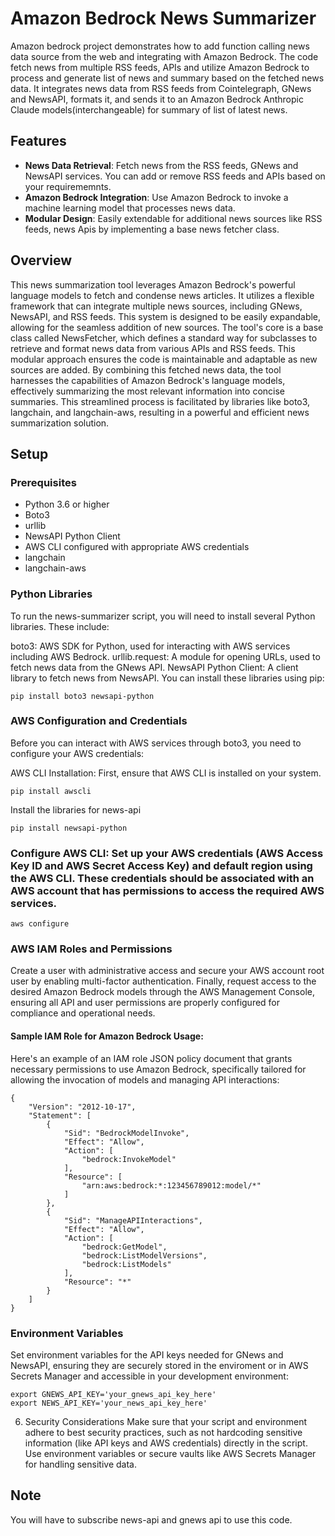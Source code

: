# Amazon Bedrock News Summarizer

Amazon bedrock project demonstrates how to add function calling news data source from the web and integrating with Amazon Bedrock. The code fetch news from multiple RSS feeds, APIs and utilize Amazon Bedrock to process and generate list of news and summary based on the fetched news data. It integrates news data from RSS feeds from Cointelegraph, GNews and NewsAPI, formats it, and sends it to an Amazon Bedrock Anthropic Claude models(interchangeable) for summary of list of latest  news.

## Features

- **News Data Retrieval**: Fetch news from the RSS feeds, GNews and NewsAPI services. You can add or remove RSS feeds and APIs based on your requirememnts.
- **Amazon Bedrock Integration**: Use Amazon Bedrock to invoke a machine learning model that processes news data.
- **Modular Design**: Easily extendable for additional news sources like RSS feeds, news Apis by implementing a base news fetcher class.

## Overview

This news summarization tool leverages Amazon Bedrock's powerful language models to fetch and condense news articles. It utilizes a flexible framework that can integrate multiple news sources, including GNews, NewsAPI, and RSS feeds. This system is designed to be easily expandable, allowing for the seamless addition of new sources.
The tool's core is a base class called NewsFetcher, which defines a standard way for subclasses to retrieve and format news data from various APIs and RSS feeds.  This modular approach ensures the code is maintainable and adaptable as new sources are added.
By combining this fetched news data, the tool harnesses the capabilities of Amazon Bedrock's language models, effectively summarizing the most relevant information into concise summaries. This streamlined process is facilitated by libraries like boto3, langchain, and langchain-aws, resulting in a powerful and efficient news summarization solution.


## Setup

### Prerequisites

- Python 3.6 or higher
- Boto3
- urllib
- NewsAPI Python Client
- AWS CLI configured with appropriate AWS credentials
- langchain
- langchain-aws

### Python Libraries
To run the news-summarizer script, you will need to install several Python libraries. These include:

boto3: AWS SDK for Python, used for interacting with AWS services including AWS Bedrock.
urllib.request: A module for opening URLs, used to fetch news data from the GNews API.
NewsAPI Python Client: A client library to fetch news from NewsAPI.
You can install these libraries using pip:

```
pip install boto3 newsapi-python
```
### AWS Configuration and Credentials
Before you can interact with AWS services through boto3, you need to configure your AWS credentials:

AWS CLI Installation: First, ensure that AWS CLI is installed on your system.

```
pip install awscli
```
 Install the libraries for news-api
```
pip install newsapi-python
```
### Configure AWS CLI: Set up your AWS credentials (AWS Access Key ID and AWS Secret Access Key) and default region using the AWS CLI. These credentials should be associated with an AWS account that has permissions to access the required AWS services.

```
aws configure
```

### AWS IAM Roles and Permissions
Create a user with administrative access and secure your AWS account root user by enabling multi-factor authentication. Finally, request access to the desired Amazon Bedrock models through the AWS Management Console, ensuring all API and user permissions are properly configured for compliance and operational needs.

#### Sample IAM Role for Amazon Bedrock Usage:
Here's an example of an IAM role JSON policy document that grants necessary permissions to use Amazon Bedrock, specifically tailored for allowing the invocation of models and managing API interactions:

```
{
    "Version": "2012-10-17",
    "Statement": [
        {
            "Sid": "BedrockModelInvoke",
            "Effect": "Allow",
            "Action": [
                "bedrock:InvokeModel"
            ],
            "Resource": [
                "arn:aws:bedrock:*:123456789012:model/*"
            ]
        },
        {
            "Sid": "ManageAPIInteractions",
            "Effect": "Allow",
            "Action": [
                "bedrock:GetModel",
                "bedrock:ListModelVersions",
                "bedrock:ListModels"
            ],
            "Resource": "*"
        }
    ]
}

```

### Environment Variables
Set environment variables for the API keys needed for GNews and NewsAPI, ensuring they are securely stored  in the enviroment or in AWS Secrets Manager and accessible in your development environment:

```
export GNEWS_API_KEY='your_gnews_api_key_here'
export NEWS_API_KEY='your_news_api_key_here'
```

6. Security Considerations
Make sure that your script and environment adhere to best security practices, such as not hardcoding sensitive information (like API keys and AWS credentials) directly in the script. Use environment variables or secure vaults like AWS Secrets Manager for handling sensitive data.


## Note
You will have to subscribe news-api and gnews api to use this code. 















